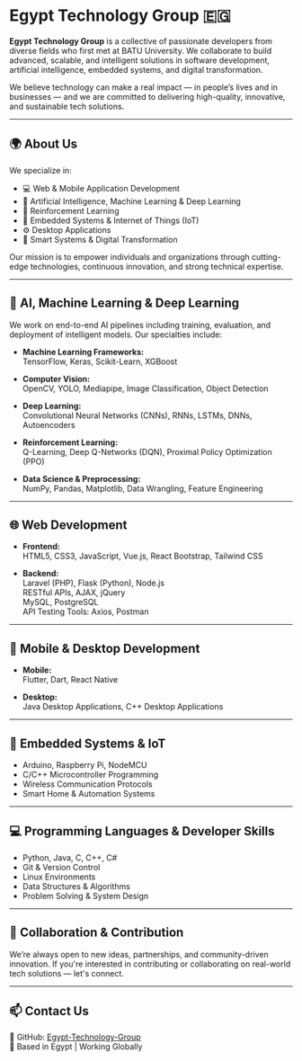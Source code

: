# Egypt Technology Group 🇪🇬

**Egypt Technology Group** is a collective of passionate developers from diverse fields who first met at BATU University. We collaborate to build advanced, scalable, and intelligent solutions in software development, artificial intelligence, embedded systems, and digital transformation.

We believe technology can make a real impact — in people’s lives and in businesses — and we are committed to delivering high-quality, innovative, and sustainable tech solutions.

---

## 🌍 About Us

We specialize in:
- 💻 Web & Mobile Application Development  
- 🧠 Artificial Intelligence, Machine Learning & Deep Learning  
- 🔁 Reinforcement Learning  
- 📡 Embedded Systems & Internet of Things (IoT)  
- ⚙️ Desktop Applications  
- 🚀 Smart Systems & Digital Transformation  

Our mission is to empower individuals and organizations through cutting-edge technologies, continuous innovation, and strong technical expertise.

---

## 🧠 AI, Machine Learning & Deep Learning

We work on end-to-end AI pipelines including training, evaluation, and deployment of intelligent models. Our specialties include:

- **Machine Learning Frameworks:**  
  TensorFlow, Keras, Scikit-Learn, XGBoost  

- **Computer Vision:**  
  OpenCV, YOLO, Mediapipe, Image Classification, Object Detection  

- **Deep Learning:**  
  Convolutional Neural Networks (CNNs), RNNs, LSTMs, DNNs, Autoencoders  

- **Reinforcement Learning:**  
  Q-Learning, Deep Q-Networks (DQN), Proximal Policy Optimization (PPO)  

- **Data Science & Preprocessing:**  
  NumPy, Pandas, Matplotlib, Data Wrangling, Feature Engineering  

---

## 🌐 Web Development

- **Frontend:**  
  HTML5, CSS3, JavaScript, Vue.js, React
  Bootstrap, Tailwind CSS  

- **Backend:**  
  Laravel (PHP), Flask (Python), Node.js  
  RESTful APIs, AJAX, jQuery  
  MySQL, PostgreSQL  
  API Testing Tools: Axios, Postman  

---

## 📱 Mobile & Desktop Development

- **Mobile:**  
  Flutter, Dart, React Native  

- **Desktop:**  
  Java Desktop Applications, C++ Desktop Applications  

---

## 🔧 Embedded Systems & IoT

- Arduino, Raspberry Pi, NodeMCU  
- C/C++ Microcontroller Programming  
- Wireless Communication Protocols  
- Smart Home & Automation Systems  

---

## 💻 Programming Languages & Developer Skills

- Python, Java, C, C++, C#  
- Git & Version Control  
- Linux Environments  
- Data Structures & Algorithms  
- Problem Solving & System Design  

---

## 🤝 Collaboration & Contribution

We’re always open to new ideas, partnerships, and community-driven innovation. If you're interested in contributing or collaborating on real-world tech solutions — let's connect.

---

## 📫 Contact Us

🔗 GitHub: [Egypt-Technology-Group](https://github.com/Egypt-Technology-Group)  
📍 Based in Egypt | Working Globally  
